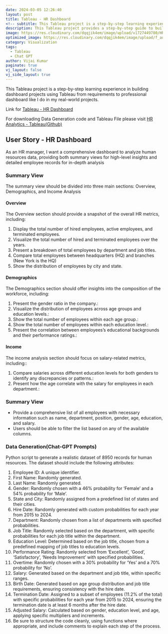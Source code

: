 ```yaml
---
date: 2024-03-05 12:26:40
layout: post
title: Tableau - HR Dashboard
<!-- subtitle: This Tableau project is a step-by-step learning experience in building dashboard projects using Tableau from requirements to professional dashboard like I do in my real-world projects. -->
description: This Tableau project provides a step-by-step guide to building professional dashboards, mirroring real-world scenarios.
image: https://res.cloudinary.com/dqqjik4em/image/upload/v1727449780/HR_dashboard.png
optimized_image: https://res.cloudinary.com/dqqjik4em/image/upload/f_auto,q_auto/HR_dashboard
category: Visualization
tags:
  - Tableau
  - Chat GPT
author: Vijai Kumar
paginate: true
vj_layout: false
vj_side_layout: true
---
```


This Tableau project is a step-by-step learning experience in building dashboard projects using Tableau from requirements to professional dashboard like I do in my real-world projects.

Link for [Tableau - HR Dashboard](https://public.tableau.com/views/HR_Analytics_17259358090400/HRSummary?:language=en-US&:sid=&:redirect=auth&:display_count=n&:origin=viz_share_link)

For downloading Data Generation code and Tableau File please visit [HR Analytics - Tableau(Github)](https://github.com/VijaikumarSVK/HR-Analytics---Tableau-Dashboard)

## User Story - HR Dashboard
As an HR manager, I want a comprehensive dashboard to analyze human resources data, providing both summary views for high-level insights and detailed employee records for in-depth analysis

### Summary View
The summary view should be divided into three main sections: Overview, Demographics, and Income Analysis

#### Overview
The Overview section should provide a snapshot of the overall HR metrics, including:<br>

1) Display the total number of hired employees, active employees, and terminated employees.<br>
2) Visualize the total number of hired and terminated employees over the years.<br>
3) Present a breakdown of total employees by department and job titles.<br>
4) Compare total employees between headquarters (HQ) and branches (New York is the HQ)<br>
5) Show the distribution of employees by city and state.<br>

#### Demographics
The Demographics section should offer insights into the composition of the workforce, including:<br>

1) Present the gender ratio in the company.:<br>
2) Visualize the distribution of employees across age groups and education levels.:<br>
3) Show the total number of employees within each age group.:<br>
4) Show the total number of employees within each education level.:<br>
5) Present the correlation between employees’s educational backgrounds and their performance ratings.:<br>

#### Income
The income analysis section should focus on salary-related metrics, including::<br>

1) Compare salaries across different education levels for both genders to identify any discrepancies or patterns.:<br>
2) Present how the age correlate with the salary for employees in each department.:<br>

### Summary View
- Provide a comprehensive list of all employees with necessary information such as name, department, position, gender, age, education, and salary.
- Users should be able to filter the list based on any of the available columns.


### Data Generation(Chat-GPT Prompts)
Python script to generate a realistic dataset of 8950 records for human resources. The dataset should include the following attributes:<br>
1) Employee ID: A unique identifier.<br>
2) First Name: Randomly generated.<br>
3) Last Name: Randomly generated.<br>
4) Gender: Randomly chosen with a 46% probability for ‘Female’ and a 54% probability for ‘Male’.<br>
5) State and City: Randomly assigned from a predefined list of states and their cities.<br>
6) Hire Date: Randomly generated with custom probabilities for each year from 2015 to 2024.<br>
7) Department: Randomly chosen from a list of departments with specified probabilities.<br>
8) Job Title: Randomly selected based on the department, with specific probabilities for each job title within the department.<br>
9) Education Level: Determined based on the job title, chosen from a predefined mapping of job titles to education levels.<br>
10) Performance Rating: Randomly selected from ‘Excellent’, ‘Good’, ‘Satisfactory’, ‘Needs Improvement’ with specified probabilities.<br>
11) Overtime: Randomly chosen with a 30% probability for ‘Yes’ and a 70% probability for ‘No’.<br>
12) Salary: Generated based on the department and job title, within specific ranges.<br>
13) Birth Date: Generated based on age group distribution and job title requirements, ensuring consistency with the hire date.<br>
14) Termination Date: Assigned to a subset of employees (11.2% of the total) with specific probabilities for each year from 2015 to 2024, ensuring the termination date is at least 6 months after the hire date.<br>
15) Adjusted Salary: Calculated based on gender, education level, and age, applying specific multipliers and increments.<br>
16) Be sure to structure the code cleanly, using functions where appropriate, and include comments to explain each step of the process.<br>  
